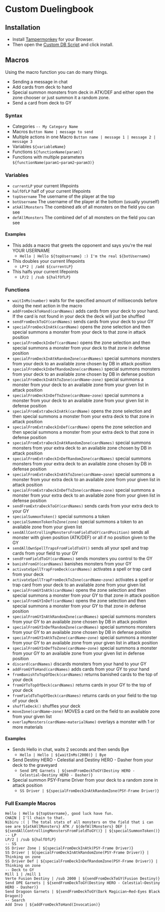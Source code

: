# Custom Duelingbook
## Installation

- Install [Tampermonkey](https://www.tampermonkey.net/) for your Browser.
- Then open the [Custom DB Script](https://github.com/killburne/custom-duelingbook/raw/master/custom-duelingbook.user.js) and click install.

## Macros
Using the macro function you can do many things.
- Sending a message in chat
- Add cards from deck to hand
- Special summon monsters from deck in ATK/DEF and either open the zone chooser or just summon it a random zone.
- Send a card from deck to GY

### Syntax
- Categories ``-- My Category Name``
- Macros ``Button Name | message to send``
- Multiple actions in one Macro ``Button name | message 1 | message 2 | message 3``
- Variables ``${variableName}``
- Functions ``${functionName(param)}``
- Functions with multiple parameters ``${functionName(param1~param2~param3)}``

### Variables
- ``currentLP`` your current lifepoints
- ``halfOfLP`` half of your current lifepoints
- ``topUsername`` The username of the player at the top
- ``botUsername`` The username of the player at the bottom (usually yourself)
- ``atkAllMonsters`` The combined atk of all monsters on the field you can see
- ``defAllMonsters`` The combined def of all monsters on the field you can see

#### Examples
- This adds a macro that greets the opponent and says you're the real YOUR USERNAME
  - ``Hello | Hello ${topUsername} :) I'm the real ${botUsername}``
- This doubles your current lifepoints
  - ``LP*2 | /add ${currentLP}``
- This halfs your current lifepoints
  - ``LP/2 | /sub ${halfOfLP}``

### Functions
- ``waitInMs(number)`` waits for the specified amount of milliseconds before doing the next action in the macro
- ``addFromDeckToHand(cardNames)`` adds cards from your deck to your hand. If the card is not found in your deck the deck will just be shuffled
- ``sendFromDeckToGY(cardNames)`` sends cards from your deck to your GY
- ``specialFromDeckInAtk(cardName)`` opens the zone selection and then special summons a monster from your deck to that zone in attack position
- ``specialFromDeckInDef(cardName)`` opens the zone selection and then special summons a monster from your deck to that zone in defense position
- ``specialFromDeckInAtkRandomZone(cardNames)`` special summons monsters from your deck to an available zone chosen by DB in attack position
- ``specialFromDeckInDefRandomZone(cardNames)`` special summons monsters from your deck to an available zone chosen by DB in defense position
- ``specialFromDeckInAtkToZone(cardName~zone)`` special summons a monster from your deck to an available zone from your given list in attack position
- ``specialFromDeckInDefToZone(cardName~zone)`` special summons a monster from your deck to an available zone from your given list in defense position
- ``specialFromExtraDeckInAtk(cardName)`` opens the zone selection and then special summons a monster from your extra deck to that zone in attack position
- ``specialFromExtraDeckInDef(cardName)`` opens the zone selection and then special summons a monster from your extra deck to that zone in defense position
- ``specialFromExtraDeckInAtkRandomZone(cardNames)`` special summons monsters from your extra deck to an available zone chosen by DB in attack position
- ``specialFromExtraDeckInDefRandomZone(cardNames)`` special summons monsters from your extra deck to an available zone chosen by DB in defense position
- ``specialFromExtraDeckInAtkToZone(cardName~zone)`` special summons a monster from your extra deck to an available zone from your given list in attack position
- ``specialFromExtraDeckInDefToZone(cardName~zone)`` special summons a monster from your extra deck to an available zone from your given list in defense position
- ``sendFromExtraDeckToGY(cardNames)`` sends cards from your extra deck to your GY
- ``specialSummonToken()`` special summons a token
- ``specialSummonTokenToZone(zone)`` special summons a token to an available zone from your given list
- ``sendAllControllingMonstersFromFieldToGY(cardPosition)`` sends all monster with given position (ATK/DEF) or all if no position given to the GY
- ``sendAllOwnSpellTrapsFromFieldToGY()`` sends all your spell and trap cards from your field to your GY
- ``sendFromFieldToGY(cardNames)`` sends monsters you control to the GY
- ``banishFromGY(cardNames)`` banishes monsters from your GY
- ``activateSpellTrapFromDeck(cardNames)`` activates a spell or trap card from your deck
- ``activateSpellTrapFromDeckToZone(cardName~zone)`` activates a spell or trap card from your deck to an available zone from your given list
- ``specialFromGYInAtk(cardName)`` opens the zone selection and then special summons a monster from your GY to that zone in attack position
- ``specialFromGYInDef(cardName)`` opens the zone selection and then special summons a monster from your GY to that zone in defense position
- ``specialFromGYInAtkRandomZone(cardNames)`` special summons monsters from your GY to an available zone chosen by DB in attack position
- ``specialFromGYInDefRandomZone(cardNames)`` special summons monsters from your GY to an available zone chosen by DB in defense position
- ``specialFromGYInAtkToZone(cardName~zone)`` special summons a monster from your GY to an available zone from your given list in attack position
- ``specialFromGYInDefToZone(cardName~zone)`` special summons a monster from your GY to an available zone from your given list in defense position
- ``discard(cardNames)`` discards monsters from your hand to your GY
- ``addFromGYToHand(cardNames)`` adds cards from your GY to your hand
- ``fromBanishToTopOfDeck(cardNames)`` returns banished cards to the top of your deck
- ``fromGYToTopOfDeck(cardNames)`` returns cards in your GY to the top of your deck
- ``fromFieldToTopOfDeck(cardNames)`` returns cards on your field to the top of your deck
- ``shuffleDeck()`` shuffles your deck
- ``moveZone(cardName~zone)`` MOVES a card on the field to an available zone from your given list
- ``overlayMonsters(cardName~materialName)`` overlays a monster with 1 or more materials

#### Examples
- Sends Hello in chat, waits 2 seconds and then sends Bye
  - ``Hello | Hello | ${waitInMs(2000)} | Bye``
- Send Destiny HERO - Celestial and Destiny HERO - Dasher from your deck to the graveyard
  - ``Send DPE Garnets | ${sendFromDeckToGY(Destiny HERO - Celestial~Destiny HERO - Dasher)}``
- Special summon PSY-Frame Driver from your deck to a random zone in attack position
  - ``SS Driver | ${specialFromDeckInAtkRandomZone(PSY-Frame Driver)}``

### Full Example Macros
    Hello | Hello ${topUsername}, good luck have fun.
    CHAIN | I'll chain to that.
    Nibiru :( | The total stats of all monsters on the field that i can see are ${atkAllMonsters} ATK / ${defAllMonsters} DEF | ${sendAllControllingMonstersFromFieldToGY()} | ${specialSummonToken()}
    -- LP
    LP/2 | /sub ${halfOfLP}
    -- SS
    SS Driver Zone | ${specialFromDeckInAtk(PSY-Frame Driver)}
    SS Driver | ${specialFromDeckInAtkRandomZone(PSY-Frame Driver)} | Thinking on zone
    SS Driver Def | ${specialFromDeckInDefRandomZone(PSY-Frame Driver)} | Thinking on zone
    -- Deck to GY
    Mill 1 | /mill 1
    Verte Fusion Destiny | /sub 2000 | ${sendFromDeckToGY(Fusion Destiny)}
    Send DPE Garnets | ${sendFromDeckToGY(Destiny HERO - Celestial~Destiny HERO - Dasher)}
    Send Dragoon Garnets | ${sendFromDeckToGY(Dark Magician~Red-Eyes Black Dragon)}
    -- Search
    Add Invo | ${addFromDeckToHand(Invocation)}
